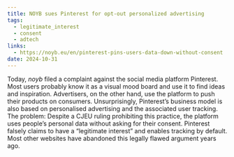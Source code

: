 ```yaml
---
title: NOYB sues Pinterest for opt-out personalized advertising
tags:
  - legitimate_interest
  - consent
  - adtech
links:
  - https://noyb.eu/en/pinterest-pins-users-data-down-without-consent
date: 2024-10-31
---
```

Today, _noyb_ filed a complaint against the social media platform Pinterest. Most users probably know it as a visual mood board and use it to find ideas and inspiration. Advertisers, on the other hand, use the platform to push their products on consumers. Unsurprisingly, Pinterest’s business model is also based on personalised advertising and the associated user tracking. The problem: Despite a CJEU ruling prohibiting this practice, the platform uses people’s personal data without asking for their consent. Pinterest falsely claims to have a “legitimate interest” and enables tracking by default. Most other websites have abandoned this legally flawed argument years ago.

